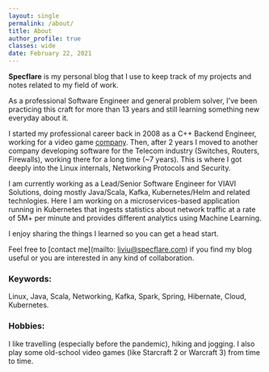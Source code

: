```yaml
---
layout: single
permalink: /about/
title: About
author_profile: true
classes: wide
date: February 22, 2021
---
```


**Specflare** is my personal blog that I use to keep track of my projects and notes related to my field of work.  

As a professional Software Engineer and general problem solver, I've been practicing this craft for more than 13 years and still learning something new everyday about it.  

I started my professional career back in 2008 as a C++ Backend Engineer, working for a video game [company](https://www.ubisoft.com).
Then, after 2 years I moved to another company developing software for the Telecom industry (Switches, Routers, Firewalls), working there for a long time (~7 years). This is where I got deeply into the Linux internals, Networking Protocols and Security.  

I am currently working as a Lead/Senior Software Engineer for VIAVI Solutions, doing mostly Java/Scala, Kafka, Kubernetes/Helm and related technlogies. Here I am working on a microservices-based application running in Kubernetes that ingests statistics about network traffic at a rate of 5M+ per minute and provides different analytics using Machine Learning.

I enjoy sharing the things I learned so you can get a head start.

Feel free to [contact me](mailto: liviu@specflare.com) if you find my blog useful or you are interested in any kind of collaboration.

### Keywords:
Linux, Java, Scala, Networking, Kafka, Spark, Spring, Hibernate, Cloud, Kubernetes.

### Hobbies:
I like travelling (especially before the pandemic), hiking and jogging. I also play some old-school video games (like Starcraft 2 or Warcraft 3) from time to time.